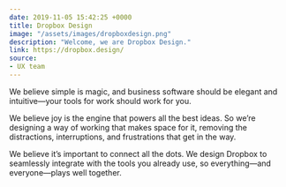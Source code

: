 ```yaml
---
date: 2019-11-05 15:42:25 +0000
title: Dropbox Design
image: "/assets/images/dropboxdesign.png"
description: "Welcome, we are Dropbox Design."
link: https://dropbox.design/
source:
- UX team
---
```

We believe simple is magic, and business software should be elegant and intuitive—your tools for work should work for you.

We believe joy is the engine that powers all the best ideas. So we’re designing a way of working that makes space for it, removing the distractions, interruptions, and frustrations that get in the way.

We believe it’s important to connect all the dots. We design Dropbox to seamlessly integrate with the tools you already use, so everything—and everyone—plays well together.